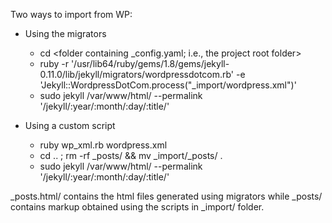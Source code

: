 Two ways to import from WP:

- Using the migrators
  - cd <folder containing _config.yaml; i.e., the project root folder>
  - ruby -r '/usr/lib64/ruby/gems/1.8/gems/jekyll-0.11.0/lib/jekyll/migrators/wordpressdotcom.rb' -e 'Jekyll::WordpressDotCom.process("_import/wordpress.xml")'
  - sudo jekyll /var/www/html/ --permalink '/jekyll/:year/:month/:day/:title/'

- Using a custom script
  - ruby wp_xml.rb wordpress.xml
  - cd .. ; rm -rf _posts/ && mv _import/_posts/ .
  - sudo jekyll /var/www/html/ --permalink '/jekyll/:year/:month/:day/:title/'

_posts.html/ contains the html files generated using migrators while _posts/ contains markup obtained using the scripts in _import/ folder.